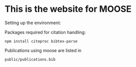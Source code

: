# This is the website for MOOSE
Setting up the environment:

Packages required for citation handling:
```
npm install citeproc bibtex-parse
```

Publications using moose are listed in

```
public/publications.bib
```
